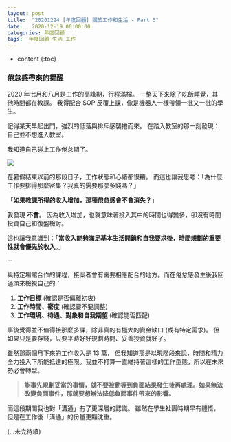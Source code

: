 ```yaml
---
layout: post
title:  "20201224 [年度回顧] 關於工作和生活 - Part 5"
date:   2020-12-19 00:00:00
categories: 年度回顧
tags:  年度回顧 生活 工作
---
```



* content
{:toc}


### 倦怠感帶來的提醒
2020 年七月和八月是工作的高峰期，行程滿檔。
一整天下來除了吃飯睡覺，其他時間都在教課。
我得配合 SOP 反覆上課，像是機器人一樣帶領一批又一批的學生。

記得某天早起出門，強烈的低落與排斥感襲捲而來。
在踏入教室的那一刻發現：自己並不想進入教室。

我知道自己碰上工作倦怠期了。

![](https://i.imgur.com/XyR2T8L.jpg)

在暑假結束以前的那段日子，工作狀態和心緒都很糟。
而這也讓我思考：「為什麼工作要排得那麼密集？我真的需要那麼多錢嗎？」

「**如果教課所得的收入增加，那種倦怠感會不會消失？**」

我發現 **不會**。
因為收入增加，也就意味著投入其中的時間也得變多，卻沒有時間投資自己和復盤檢討。

這也讓我意識到：「**當收入能夠滿足基本生活開銷和自我要求後，時間規劃的重要性就會優先於收入**。」

--

與特定場館合作的課程，接案者會有需要相應配合的地方。而在倦怠感發生後我回過頭來檢視自己的：
1. **工作目標** (確認是否偏離初衷)
2. **工作時間、密度** (確認要不要調整)
3. **工作環境、待遇、對象和自我期望** (確認能否匹配)

事後覺得並不值得接那麼多課，除非真的有極大的資金缺口 (或有特定需求)。
但如果只是要存錢，只要平時好好規劃時間、妥善投資就好了。

雖然那兩個月下來的工作收入是 13 萬，
但我知道那是以現階段來說，時間和精力全力投入下所能抵達的極限。我並不打算一直維持著這樣的工作型態，所以在未來勢必會轉型。

> **能事先規劃妥當的事情，就不要被動等到負面結果發生後再處理。如果無法改變負面事件，那就要想辦法降低負面事件帶來的影響。**

而這段期間我也對「溝通」有了更深層的認識。
雖然在學生社團時期早有體悟，但是在工作後「溝通」的份量更顯沈重。

(...未完待續)
